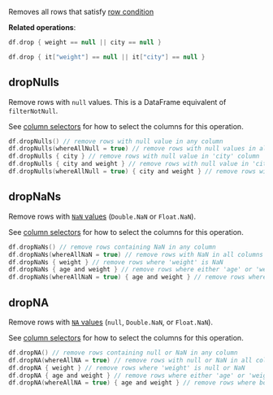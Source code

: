 [//]: # (title: drop / dropNulls / dropNaNs / dropNA)

<!---IMPORT org.jetbrains.kotlinx.dataframe.samples.api.Access-->

Removes all rows that satisfy [row condition](DataRow.md#row-conditions)

**Related operations**: [](filterRows.md)

<!---FUN dropWhere-->
<tabs>
<tab title="Properties">

```kotlin
df.drop { weight == null || city == null }
```

</tab>
<tab title="Strings">

```kotlin
df.drop { it["weight"] == null || it["city"] == null }
```

</tab></tabs>
<inline-frame src="resources/org.jetbrains.kotlinx.dataframe.samples.api.Access.dropWhere.html" width="100%"/>
<!---END-->

## dropNulls

Remove rows with `null` values. This is a DataFrame equivalent of `filterNotNull`.

See [column selectors](ColumnSelectors.md) for how to select the columns for this operation.

<!---FUN dropNulls-->

```kotlin
df.dropNulls() // remove rows with null value in any column
df.dropNulls(whereAllNull = true) // remove rows with null values in all columns
df.dropNulls { city } // remove rows with null value in 'city' column
df.dropNulls { city and weight } // remove rows with null value in 'city' OR 'weight' columns
df.dropNulls(whereAllNull = true) { city and weight } // remove rows with null value in 'city' AND 'weight' columns
```

<inline-frame src="resources/org.jetbrains.kotlinx.dataframe.samples.api.Access.dropNulls.html" width="100%"/>
<!---END-->

## dropNaNs

Remove rows with [`NaN` values](nanAndNa.md#nan) (`Double.NaN` or `Float.NaN`).

See [column selectors](ColumnSelectors.md) for how to select the columns for this operation.

<!---FUN dropNaNs-->

```kotlin
df.dropNaNs() // remove rows containing NaN in any column
df.dropNaNs(whereAllNaN = true) // remove rows with NaN in all columns
df.dropNaNs { weight } // remove rows where 'weight' is NaN
df.dropNaNs { age and weight } // remove rows where either 'age' or 'weight' is NaN
df.dropNaNs(whereAllNaN = true) { age and weight } // remove rows where both 'age' and 'weight' are NaN
```

<inline-frame src="resources/org.jetbrains.kotlinx.dataframe.samples.api.Access.dropNaNs.html" width="100%"/>
<!---END-->

## dropNA

Remove rows with [`NA` values](nanAndNa.md#na) (`null`, `Double.NaN`, or `Float.NaN`).

See [column selectors](ColumnSelectors.md) for how to select the columns for this operation.

<!---FUN dropNA-->

```kotlin
df.dropNA() // remove rows containing null or NaN in any column
df.dropNA(whereAllNA = true) // remove rows with null or NaN in all columns
df.dropNA { weight } // remove rows where 'weight' is null or NaN
df.dropNA { age and weight } // remove rows where either 'age' or 'weight' is null or NaN
df.dropNA(whereAllNA = true) { age and weight } // remove rows where both 'age' and 'weight' are null or NaN
```

<inline-frame src="resources/org.jetbrains.kotlinx.dataframe.samples.api.Access.dropNA.html" width="100%"/>
<!---END-->
